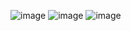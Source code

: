![image](https://user-images.githubusercontent.com/100952665/197603452-2224539c-1042-4c8e-a939-faeae792b8f7.png)
![image](https://user-images.githubusercontent.com/100952665/197603549-d1108187-28d3-4a2c-a622-028996136b0c.png)
![image](https://user-images.githubusercontent.com/100952665/197603639-b4444065-01b1-4d59-a0ef-628b451cc7c2.png)
